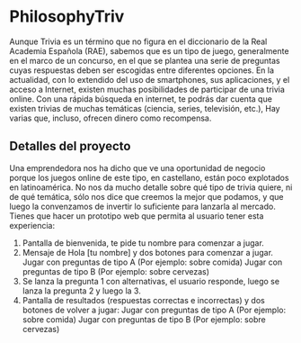 # PhilosophyTriv
Aunque Trivia es un término que no figura en el diccionario de la Real Academia Española (RAE), sabemos que es un tipo de juego, generalmente en el marco de un concurso, en el que se plantea una serie de preguntas cuyas respuestas deben ser escogidas entre diferentes opciones.
En la actualidad, con lo extendido del uso de smartphones, sus aplicaciones, y el acceso a Internet, existen muchas posibilidades de participar de una trivia online. Con una rápida búsqueda en internet, te podrás dar cuenta que existen trivias de muchas temáticas (ciencia, series, televisión, etc.), Hay varias que, incluso, ofrecen dinero como recompensa.

## Detalles del proyecto
Una emprendedora nos ha dicho que ve una oportunidad de negocio porque los juegos online de este tipo, en castellano, están poco explotados en latinoamérica. No nos da mucho detalle sobre qué tipo de trivia quiere, ni de qué temática, sólo nos dice que creemos la mejor que podamos, y que luego la convenzamos de invertir lo suficiente para lanzarla al mercado.
Tienes que hacer un prototipo web que permita al usuario tener esta experiencia:
1) Pantalla de bienvenida, te pide tu nombre para comenzar a jugar.
2) Mensaje de Hola [tu nombre] y dos botones para comenzar a jugar.
Jugar con preguntas de tipo A (Por ejemplo: sobre comida)
Jugar con preguntas de tipo B (Por ejemplo: sobre cervezas)
3) Se lanza la pregunta 1 con alternativas, el usuario responde, luego se lanza la pregunta 2 y luego la 3.
4) Pantalla de resultados (respuestas correctas e incorrectas) y dos botones de volver a jugar:
Jugar con preguntas de tipo A (Por ejemplo: sobre comida)
Jugar con preguntas de tipo B (Por ejemplo: sobre cervezas)
